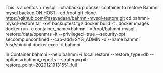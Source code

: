 This is a centos + mysql + xtrabackup docker container to restore Bahmni mysql backup
ON HOST - 
cd /root
git clone https://github.com/Pasayadaan/bahmni-mysql-restore.git
cd bahmni-mysql-restore
tar -xvf backuptest.tgz
docker build -t <repo name> .
docker images
docker run -e container_name=bahmni -v /root/bahmni-mysql-restore:/data/openmrs -it --privileged=true --security-opt seccomp:unconfined --cap-add=SYS_ADMIN -d --name bahmni <image> /usr/sbin/init
docker exec -it bahmni
  
In Container
bahmni --help
bahmni -i local restore --restore_type=db --options=bahmni_reports --strategy=pitr   --restore_point=20201219131551_full


